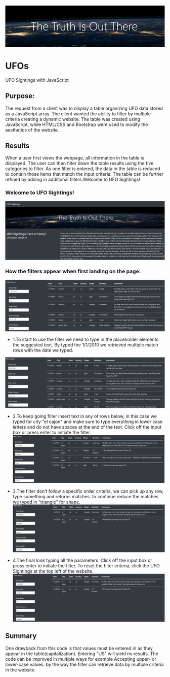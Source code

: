 
![](Resources/img3.png)
# UFOs
UFO Sightings with JavaScript

## Purpose:
The request from a client was to display a table organizing UFO data stored as a JavaScript array. The client wanted the ability to filter by multiple criteria creating a dynamic website. The table was created using JavaScript, while HTML/CSS and Bootstrap were used to modify the aesthetics of the website.

## Results
When a user first views the webpage, all information in the table is displayed. The user can then filter down the table results using the five categories to filter. As one filter is entered, the data in the table is reduced to contain those items that match the input criteria. The table can be further refined by adding in additional filters.Welcome to UFO Sightings!

### Welcome to UFO Sightings!
![](Resources/img1.png)

### How the filters appear when first landing on the page:
![](Resources/img2.png)

* 1.To start to use the filter we need to type in the placeholder elements the suggested text. By typed the 1/1/2010 we retrieved multiple match rows with the date we typed. 

![](Resources/img5.png)
* 2.To keep going filter insert text in any of rows below, in this case we typed for city "el cajon" and make sure to type everything in lower case letters and do not have spaces at the end of the text. Click off the input box or press enter to initiate the filter.
![](Resources/img6.png)

* 3.The filter don’t follow a specific order criteria, we can pick up any row, type something and returns matches. to continue reduce the matches we typed in “triangle” for shape.
![](Resources/img7.png)

* 4.The final look typing all the parameters. Click off the input box or press enter to initiate the filter. To reset the filter criteria, click the UFO Sightings at the top left of the website.
![](Resources/img8.png)


## Summary

One drawback from this code is that values must be entered in as they appear in the table(capitalization). Entering "US" will yield no results. The code can be improved in multiple ways for example Accepting upper- or lower-case values. by the way the filter can retrieve data by multiple criteria in the website. 

